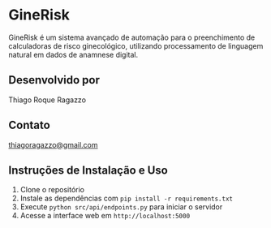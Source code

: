 # GineRisk

GineRisk é um sistema avançado de automação para o preenchimento de calculadoras de risco ginecológico, utilizando processamento de linguagem natural em dados de anamnese digital.

## Desenvolvido por
Thiago Roque Ragazzo

## Contato
thiagoragazzo@gmail.com

## Instruções de Instalação e Uso
1. Clone o repositório
2. Instale as dependências com `pip install -r requirements.txt`
3. Execute `python src/api/endpoints.py` para iniciar o servidor
4. Acesse a interface web em `http://localhost:5000`
